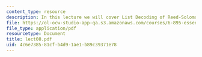 ```yaml
---
content_type: resource
description: In this lecture we will cover List Decoding of Reed-Solomon Codes.
file: https://ol-ocw-studio-app-qa.s3.amazonaws.com/courses/6-895-essential-coding-theory-fall-2004/4c6e738581cfb4d91ae1b89c39371e78_lect08.pdf
file_type: application/pdf
resourcetype: Document
title: lect08.pdf
uid: 4c6e7385-81cf-b4d9-1ae1-b89c39371e78
---
```

